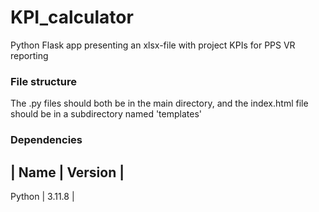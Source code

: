 # KPI_calculator
Python Flask app presenting an xlsx-file with project KPIs for PPS VR reporting

### File structure
The .py files should both be in the main directory, and the index.html file should be in a subdirectory named 'templates'

### Dependencies
| Name | Version |
---
Python | 3.11.8 |
